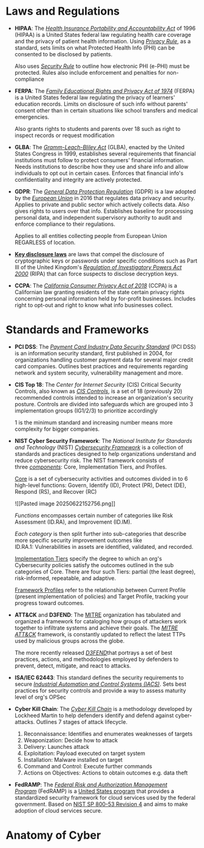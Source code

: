 # Laws and Regulations

- **HIPAA**: The [_Health Insurance Portability and Accountability Act_](https://www.cdc.gov/phlp/publications/topic/hipaa.html) of 1996 (HIPAA) is a United States federal law regulating health care coverage and the privacy of patient health information.
	Using [_Privacy Rule_](https://www.hhs.gov/hipaa/for-professionals/privacy/laws-regulations/index.html), as a standard, sets limits on what Protected Health Info (PHI) can be consented to be disclosed by patients.
	
	Also uses [_Security Rule_](https://www.hhs.gov/hipaa/for-professionals/security/laws-regulations/index.html) to outline how electronic PHI (e-PHI) must be protected. Rules also include enforcement and penalties for non-compliance

- **FERPA**: The [_Family Educational Rights and Privacy Act of 1974_](https://studentprivacy.ed.gov/faq/what-ferpa) (FERPA) is a United States federal law regulating the privacy of learners' education records.
	Limits on disclosure of such info without parents' consent other than in certain situations like school transfers and medical emergencies.
	
	Also grants rights to students and parents over 18 such as right to inspect records or request modification

- **GLBA**: The [_Gramm-Leach-Bliley Act_](https://www.fdic.gov/resources/bankers/affordable-mortgage-lending-center/glba.html) (GLBA), enacted by the United States Congress in 1999, establishes several requirements that financial institutions must follow to protect consumers' financial information.
	Needs institutions to describe how they use and share info and allow individuals to opt out in certain cases. Enforces that financial info's confidentiality and integrity are actively protected.

- **GDPR**: The [_General Data Protection Regulation_](https://gdpr.eu/what-is-gdpr/) (GDPR) is a law adopted by the [_European Union_](https://eur-lex.europa.eu/legal-content/EN/LSU/?uri=uriserv:OJ.L_.2016.119.01.0001.01.ENG) in 2016 that regulates data privacy and security.
	Applies to private and public sector which actively collects data. Also gives rights to users over that info. Establishes baseline for processing personal data, and independent supervisory authority to audit and enforce compliance to their regulations.
	
	Applies to all entities collecting people from European Union REGARLESS of location.

- [**Key disclosure laws**](https://en.wikipedia.org/wiki/Key_disclosure_law) are laws that compel the disclosure of cryptographic keys or passwords under specific conditions such as Part III of the United Kingdom's [_Regulation of Investigatory Powers Act 2000_](https://wiki.openrightsgroup.org/wiki/Regulation_of_Investigatory_Powers_Act_2000/Part_III) (RIPA) that can force suspects to disclose decryption keys. 
- **CCPA**: The [_California Consumer Privacy Act of 2018_](https://oag.ca.gov/privacy/ccpa) (CCPA) is a Californian law granting residents of the state certain privacy rights concerning personal information held by for-profit businesses.
	Includes right to opt-out and right to know what info businesses collect.

# Standards and Frameworks

- **PCI DSS**: The [_Payment Card Industry Data Security Standard_](https://docs-prv.pcisecuritystandards.org/PCI%20DSS/Supporting%20Document/PCI_DSS-QRG-v3_2_1.pdf) (PCI DSS) is an information security standard, first published in 2004, for organizations handling customer payment data for several major credit card companies.
	Outlines best practices and requirements regarding network and system security, vulnerability management and more.

- **CIS Top 18**: The _Center for Internet Security_ (CIS) Critical Security Controls, also known as [_CIS Controls_](https://www.cisecurity.org/controls/cis-controls-list), is a set of 18 (previously 20) recommended controls intended to increase an organization's security posture.
	Controls are divided into safeguards which are grouped into 3 implementation groups (IG1/2/3) to prioritize accordingly
	
	1 is the minimum standard and increasing number means more complexity for bigger companies.

- **NIST Cyber Security Framework**: The _National Institute for Standards and Technology_ (NIST) [_Cybersecurity Framework_](https://www.nist.gov/industry-impacts/cybersecurity-framework) is a collection of standards and practices designed to help organizations understand and reduce cybersecurity risk.
	The NIST framework consists of three [_components_](https://www.nist.gov/cyberframework/online-learning/components-framework): Core, Implementation Tiers, and Profiles. 
	
	<u>Core</u> is a set of cybersecurity activities and outcomes divided in to 6 high-level functions: Govern, Identify (ID), Protect (PR), Detect (DE), Respond (RS), and Recover (RC)
	
	![[Pasted image 20250622152756.png]] 
	
	*Functions* encompasses certain number of categories like Risk Assessment (ID.RA), and Improvement (ID.IM).
	
	*Each category* is then split further into sub-categories that describe more specific security improvement outcomes like ID.RA.1: Vulnerabilities in assets are identified, validated, and recorded.
	
	<u>Implementation Tiers</u> specify the degree to which an org's Cybersecurity policies satisfy the outcomes outlined in the sub categories of Core. There are four such Tiers: partial (the least degree), risk-informed, repeatable, and adaptive.
	
	<u>Framework Profiles</u> refer to the relationship between Current Profile (present implementation of policies) and Target Profile, tracking your progress toward outcomes.

- **ATT&CK** and **D3FEND**: The [MITRE](https://www.mitre.org/) organization has tabulated and organized a framework for cataloging how groups of attackers work together to infiltrate systems and achieve their goals.
	The [_MITRE ATT&CK_](https://attack.mitre.org/) framework, is constantly updated to reflect the latest TTPs used by malicious groups across the globe.
	
	The more recently released [_D3FEND_](https://d3fend.mitre.org/)that portrays a set of best practices, actions, and methodologies employed by defenders to prevent, detect, mitigate, and react to attacks.

- **ISA/IEC 62443**: This standard defines the security requirements to secure [_Industrial Automation and Control Systems (IACS)_](https://www.rockwellautomation.com/en-us/capabilities/industrial-automation-control.html).
	Sets best practices for security controls and provide a way to assess maturity level of org's OPSec

- **Cyber Kill Chain**: The [_Cyber Kill Chain_](https://www.lockheedmartin.com/en-us/capabilities/cyber/cyber-kill-chain.html) is a methodology developed by Lockheed Martin to help defenders identify and defend against cyber-attacks. Outlines 7 stages of attack lifecycle.
	1. Reconnaissance: Identifies and enumerates weaknesses of targets
	2. Weaponization: Decide how to attack
	3. Delivery: Launches attack
	4. Exploitation: Payload executed on target system
	5. Installation: Malware installed on target
	6. Command and Control: Execute further commands
	7. Actions on Objectives: Actions to obtain outcomes e.g. data theft

- **FedRAMP**: The [_Federal Risk and Authorization Management Program_](https://www.fedramp.gov/program-basics/) (FedRAMP) is a [United States program](https://www.gsa.gov/technology/government-it-initiatives/fedramp) that provides a standardized security framework for cloud services used by the federal government.
	Based on [NIST SP 800-53 Revision 4](https://csrc.nist.gov/pubs/sp/800/53/r4/upd3/final) and aims to make adoption of cloud services secure.

# Anatomy of Cyber


